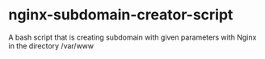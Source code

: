 # nginx-subdomain-creator-script
A bash script that is creating subdomain with given parameters with Nginx in the directory /var/www
